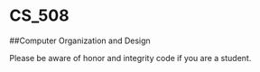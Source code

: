 # CS_508
##Computer Organization and Design

Please be aware of honor and integrity code if you are a student.  
